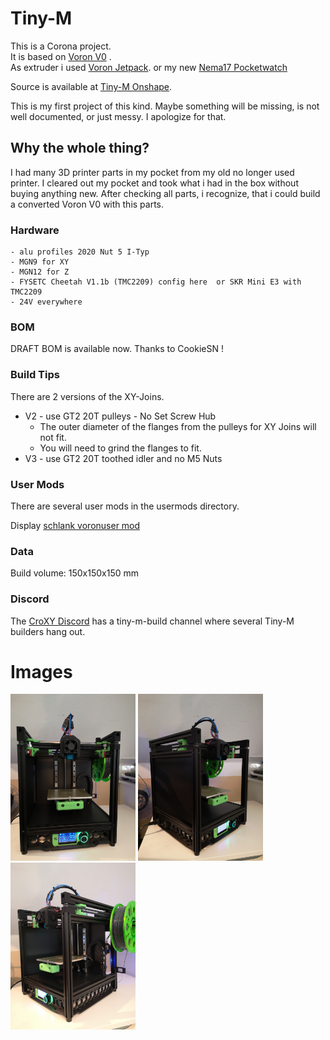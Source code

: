 # Tiny-M


This is a Corona project.  
It is based on [Voron V0](https://github.com/VoronDesign/Voron-0) .  
As extruder i used [Voron Jetpack](https://github.com/VoronDesign/Jetpack-Extruder).
or my new [Nema17 Pocketwatch](https://github.com/gsl12/VoronUsers/tree/master/printer_mods/GSL12/pocketwatch_nema17)

Source is available at [Tiny-M Onshape](https://cad.onshape.com/documents/d2a24a4147c3d522115f6ea5/w/d8f44be5c0a081fbf527e154/e/debb6c2779e27f86389232d5).

This is my first project of this kind. Maybe something will be missing, is not well documented, or just messy. I apologize for that.

## Why the whole thing?

I had many 3D printer parts in my pocket from my old no longer used printer. 
I cleared out my pocket and took what i had in the box without buying anything new.
After checking all parts, i recognize, that i could build a converted Voron V0 with this parts.

### Hardware

    - alu profiles 2020 Nut 5 I-Typ
    - MGN9 for XY
    - MGN12 for Z
    - FYSETC Cheetah V1.1b (TMC2209) config here  or SKR Mini E3 with TMC2209
    - 24V everywhere

### BOM
DRAFT BOM is available now. Thanks to CookieSN !

### Build Tips
There are 2 versions of the XY-Joins.

- V2 - use GT2 20T pulleys - No Set Screw Hub
    - The outer diameter of the flanges from the pulleys for XY Joins will not fit.
    - You will need to grind the flanges to fit.
- V3 - use GT2 20T toothed idler and no M5 Nuts

### User Mods
There are several user mods in the usermods directory.

Display [schlank voronuser mod](https://github.com/VoronDesign/VoronUsers/tree/master/legacy_printers/printer_mods/schlank/minima)

### Data

Build volume: 150x150x150 mm

### Discord

The [CroXY Discord](https://discord.gg/tmZkjWs) has a tiny-m-build channel where several Tiny-M builders hang out.


# Images
<img src="images/build_p1.jpg" width="200">
<img src="images/build_p2.jpg" width="200"> <img src="images/build_p3.jpg" width="200">
